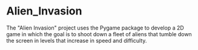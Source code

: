 # Alien_Invasion
The "Alien Invasion" project uses the Pygame package to develop a 2D game in which the goal is to shoot down a fleet of aliens that tumble down the screen in levels that increase in speed and difficulty. 
